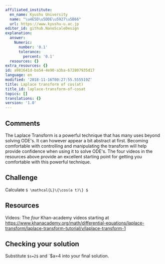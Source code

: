 ```yaml
---
affiliated_institute:
  en_name: Kyushu University
  name: "\u4E5D\u5DDE\u5927\u5B66"
  url: https://www.kyushu-u.ac.jp
editor_id: github.NanoScaleDesign
explanation:
  answer:
    Numeric:
      number: '0.1'
      tolerance:
        percent: '0.1'
  resources: {}
extra_resources: {}
id: a981641d-ba54-4e90-a3ba-672807935d17
language: en
modified: '2018-11-16T00:27:55.555519Z'
title: Laplace transform of cos(at)
title_id: laplace-transform-of-cosat
topics: []
translations: {}
version: '1.0'
---
```


## Comments
The Laplace Transform is a powerful technique that has many uses beyond solving ODE's. It can however appear a bit abstract at first. Becoming comfortable with controlling and manipulating the transform will help provide confidence when using it to solve ODE's. The four videos in the resources above provide an excellent starting point for getting you comfortable with this powerful technique.

## Challenge
Calculate `$ \mathcal{L}\{\cos(a t)\} $`

## Resources
Videos: The *four* Khan-academy videos starting at https://www.khanacademy.org/math/differential-equations/laplace-transform/laplace-transform-tutorial/v/laplace-transform-1

## Checking your solution
Substitute `$s=2$` and `$a=4 into your final solution.
